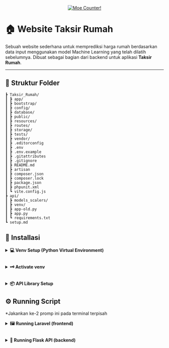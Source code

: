 <!-- Install first if it's not avaibel in server
sudo apt install python3-venv

python3 -m venv venv
source venv/bin/activate

pip install -r requirements.txt -->


<div align="center" style="margin-bottom: 2rem;">
  <a href="https://count.getloli.com" target="_blank">
    <img alt="Moe Counter!" src="https://count.getloli.com/@taksir-rumah?name=taksir-rumah&theme=rule34&padding=7&offset=0&align=center&scale=1.5&pixelated=1&darkmode=auto">
  </a>
</div>

# 🏠 Website Taksir Rumah

Sebuah website sederhana untuk memprediksi harga rumah berdasarkan data input menggunakan model Machine Learning yang telah dilatih sebelumnya. Dibuat sebagai bagian dari backend untuk aplikasi **Taksir Rumah**.

---

## 📁 Struktur Folder


```Taksir_Rumah_Web/
┣ Taksir_Rumah/
┃ ┣ app/
┃ ┣ bootstrap/
┃ ┣ config/
┃ ┣ database/
┃ ┣ public/
┃ ┣ resources/
┃ ┣ routes/
┃ ┣ storage/
┃ ┣ tests/
┃ ┣ vendor/
┃ ┣ .editorconfig
┃ ┣ .env
┃ ┣ .env.example
┃ ┣ .gitattributes
┃ ┣ .gitignore
┃ ┣ README.md
┃ ┣ artisan
┃ ┣ composer.json
┃ ┣ composer.lock
┃ ┣ package.json
┃ ┣ phpunit.xml
┃ ┗ vite.config.js
┣ api/
┃ ┣ models_scalers/
┃ ┣ venv/
┃ ┣ app-old.py
┃ ┣ app.py
┃ ┗ requirements.txt
┗ setup.md
```
##

## 📖 Installasi

<details>
  <summary>
    <strong>💻 Venv Setup (Python Virtual Environment)</strong>
  </summary>

Membuat vitual environment untuk flask api
```bash
# Installing venv (skip alr avaible on serv/client)
sudo apt install python3-venv

# Create a virtual environment
python3 -m venv venv
```
</details> 

##

<details>

  <summary>
    <strong>🗝️ Activate venv</strong>
  </summary>

```bash
# Activate the virtual environment (Windows)
.\venv\Scripts\activate

# For macOS/Linux:
bash
source venv/bin/activate
```
</details> 

##

<details>
  <summary>
    <strong>📦 API Library Setup</strong>
  </summary>

```bash
# Start Venv & change dir to this
cd api

# Installing the dependency
pip install -r requirements.txt
```
</details> 

## 

## ⚙️ Running Script

*Jakankan ke-2 promp ini pada terminal terpisah

<details>
  <summary>
    <strong>🖼️ Running Laravel (frontend)</strong>
  </summary>

```bash
# Migrate database
php artisan migrate

#running laravel
php artisan serve
```
</details> 

##

<details>
  <summary>
    <strong>📔 Running Flask API (backend)</strong>
  </summary>

masuk ke dalam venv terlebih dahulu (Instalasi > `🗝️ Activate venv`)

```bash
# Menjalankan backend
python app.py
```
</details> 

